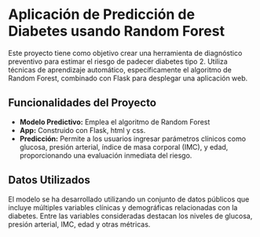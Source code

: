 # Aplicación de Predicción de Diabetes usando Random Forest

Este proyecto tiene como objetivo crear una herramienta de diagnóstico preventivo para estimar el riesgo de padecer diabetes tipo 2. Utiliza técnicas de aprendizaje automático, específicamente el algoritmo de Random Forest, combinado con Flask para desplegar una aplicación web.

## Funcionalidades del Proyecto

- **Modelo Predictivo:** Emplea el algoritmo de Random Forest
- **App:** Construido con Flask, html y css.
- **Predicción:** Permite a los usuarios ingresar parámetros clínicos como glucosa, presión arterial, índice de masa corporal (IMC), y edad, proporcionando una evaluación inmediata del riesgo.

## Datos Utilizados

El modelo se ha desarrollado utilizando un conjunto de datos públicos que incluye múltiples variables clínicas y demográficas relacionadas con la diabetes. Entre las variables consideradas destacan los niveles de glucosa, presión arterial, IMC, edad y otras métricas.

